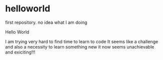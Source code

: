 # helloworld
first repository. no idea what I am doing

Hello World

I am trying very hard to find time to learn to code
It seems like a challenge and also a necessity to learn something new
it now seems unachievable and exiciting!!!
